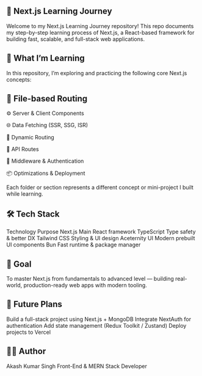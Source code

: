 ## 🚀 Next.js Learning Journey

Welcome to my Next.js Learning Journey repository!
This repo documents my step-by-step learning process of Next.js, a React-based framework for building fast, scalable, and full-stack web applications.

## 🧠 What I’m Learning

In this repository, I’m exploring and practicing the following core Next.js concepts:

## 📁 File-based Routing

⚙️ Server & Client Components

🌐 Data Fetching (SSR, SSG, ISR)

🔄 Dynamic Routing

🧩 API Routes

🧠 Middleware & Authentication

📦 Optimizations & Deployment

Each folder or section represents a different concept or mini-project I built while learning.

## 🛠️ Tech Stack
Technology	Purpose
Next.js	Main React framework
TypeScript	Type safety & better DX
Tailwind CSS	Styling & UI design
Aceternity UI	Modern prebuilt UI components
Bun	Fast runtime & package manager

## 🎯 Goal
To master Next.js from fundamentals to advanced level —
building real-world, production-ready web apps with modern tooling.

## 🧩 Future Plans
Build a full-stack project using Next.js + MongoDB
Integrate NextAuth for authentication
Add state management (Redux Toolkit / Zustand)
Deploy projects to Vercel

## 🧑‍💻 Author
Akash Kumar Singh
Front-End & MERN Stack Developer
